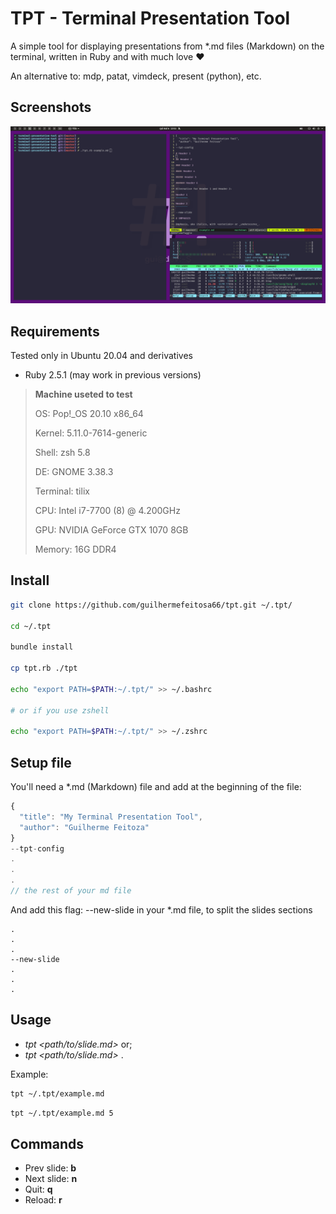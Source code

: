 # TPT - Terminal Presentation Tool

A simple tool for displaying presentations from *.md files (Markdown) on the terminal, written in Ruby and with much love ❤️

An alternative to: mdp, patat, vimdeck, present (python), etc.

## Screenshots

![Screenshots](./screenshots/screenshots-animated.gif)

## Requirements

Tested only in Ubuntu 20.04 and derivatives

- Ruby 2.5.1 (may work in previous versions)

> **Machine useted to test**
>
> OS: Pop!_OS 20.10 x86_64
>
> Kernel: 5.11.0-7614-generic
>
> Shell: zsh 5.8
>
> DE: GNOME 3.38.3
>
> Terminal: tilix
>
> CPU: Intel i7-7700 (8) @ 4.200GHz
>
> GPU: NVIDIA GeForce GTX 1070 8GB
>
> Memory: 16G DDR4


## Install

```bash
git clone https://github.com/guilhermefeitosa66/tpt.git ~/.tpt/

cd ~/.tpt

bundle install

cp tpt.rb ./tpt

echo "export PATH=$PATH:~/.tpt/" >> ~/.bashrc

# or if you use zshell

echo "export PATH=$PATH:~/.tpt/" >> ~/.zshrc
```

## Setup file

You'll need a *.md (Markdown) file and add at the beginning of the file:

```javascript
{  
  "title": "My Terminal Presentation Tool",
  "author": "Guilherme Feitoza"
}
--tpt-config
.
.
.
// the rest of your md file
```

And add this flag: --new-slide in your *.md file, to split the slides sections

```
.
.
.
--new-slide
.
.
.
```

## Usage

- *tpt <path/to/slide.md>* or;
- *tpt <path/to/slide.md> <start slide number>*.

Example:

```bash
tpt ~/.tpt/example.md
```

```bash
tpt ~/.tpt/example.md 5
```



## Commands

- Prev slide: **b**
- Next slide: **n**
- Quit:       **q**
- Reload:     **r**
